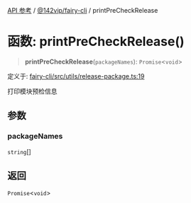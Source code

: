 [API 参考](../wiki/Home) / [@142vip/fairy-cli](../wiki/@142vip.fairy-cli) / printPreCheckRelease

# 函数: printPreCheckRelease()

> **printPreCheckRelease**(`packageNames`): `Promise`<`void`>

定义于: [fairy-cli/src/utils/release-package.ts:19](https://github.com/142vip/core-x/blob/58a4aca72f73ebc92491a458c9b83754486dc296/packages/fairy-cli/src/utils/release-package.ts#L19)

打印模块预检信息

## 参数

### packageNames

`string`\[]

## 返回

`Promise`<`void`>
